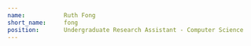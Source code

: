 ```yaml
---
name:           Ruth Fong
short_name:     fong
position:       Undergraduate Research Assistant - Computer Science
---
```

